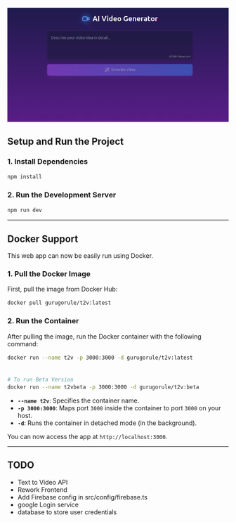 ![Project Logo](src/assets/UI_v0.2.0.png)

## Setup and Run the Project

### 1. **Install Dependencies**

```bash
npm install
```

### 2. **Run the Development Server**

```bash
npm run dev
```

---

## Docker Support

This web app can now be easily run using Docker.

### **1. Pull the Docker Image**

First, pull the image from Docker Hub:

```bash
docker pull gurugorule/t2v:latest
```

### **2. Run the Container**

After pulling the image, run the Docker container with the following command:

```bash
docker run --name t2v -p 3000:3000 -d gurugorule/t2v:latest


# To run Beta Version 
docker run --name t2vbeta -p 3000:3000 -d gurugorule/t2v:beta

```

- **`--name t2v`**: Specifies the container name.
- **`-p 3000:3000`**: Maps port `3000` inside the container to port `3000` on your host.
- **`-d`**: Runs the container in detached mode (in the background).

You can now access the app at `http://localhost:3000`.

---

## TODO
- Text to Video API
- Rework Frontend
- Add Firebase config in src/config/firebase.ts
- google Login service 
- database to store user credentials
